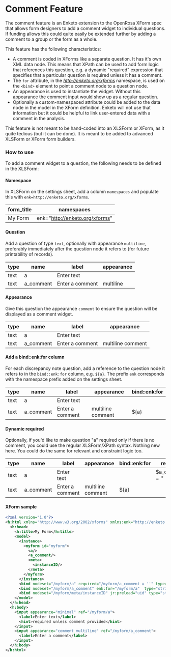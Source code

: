 Comment Feature
============

The comment feature is an Enketo extension to the OpenRosa XForm spec that allows form designers to add a comment widget to individual questions. If funding allows this could quite easily be extended further by adding a comment to a group or the form as a whole.

This feature has the following characteristics:
- A comment is coded in XForms like a separate question. It has it's own XML data node. This means that XPath can be used to add form logic that references this question, e.g. a dynamic "required" expression that specifies that a particular question is required unless it has a comment.
- The `for` attribute, in the _http://enketo.org/xforms_ namespace, is used on the `<bind>` element to point a comment node to a question node. 
- An appearance is used to instantiate the widget. Without this appearance the comment input would show up as a regular question.
- Optionally a custom-namespaced attribute could be added to the data node in the model in the XForm definition. Enketo will not use that information but it could be helpful to link user-entered data with a comment in the analysis.


This feature is not meant to be hand-coded into an XLSForm or XForm, as it quite tedious (but it can be done). It is meant to be added to advanced XLSForm or XForm form builders.

### How to use

To add a comment widget to a question, the following needs to be defined in the XLSForm:

#### Namespace

In XLSForm on the settings sheet, add a column `namespaces` and populate this with `enk=http://enketo.org/xforms`.

| form_title | namespaces                     |
|------------|--------------------------------|
| My Form    | enk="http://enketo.org/xforms" |


#### Question

Add a question of type `text`, optionally with appearance `multiline`, preferably immediately after the question node it refers to (for future printability of records).

| type | name      | label           | appearance |
|------|-----------|-----------------|------------|
| text | a         | Enter text      |            |
| text | a_comment | Enter a comment | multiline  |

#### Appearance

Give this question the appearance `comment` to ensure the question will be displayed as a comment widget. 

| type | name      | label           | appearance        |
|------|-----------|-----------------|-------------------|
| text | a         | Enter text      |                   |
| text | a_comment | Enter a comment | multiline comment |


#### Add a bind::enk:for column

For each discrepancy note question, add a reference to the question node it refers to in the `bind::enk:for` column, e.g. `${a}`. The prefix `enk` corresponds with the namespace prefix added on the settings sheet.

| type | name      | label           | appearance   | bind::enk:for |
|------|-----------|-----------------|--------------|---------------|
| text | a         | Enter text      |              |               |
| text | a_comment | Enter a comment | multiline comment | ${a}			|

#### Dynamic required

Optionally, if you'd like to make question "a" required only if there is no comment, you could use the regular XLSForm/XPath syntax. Nothing new here. You could do the same for relevant and constraint logic too.

| type | name      | label           | appearance   | bind::enk:for | required        |
|------|-----------|-----------------|--------------|---------------|-----------------|
| text | a         | Enter text      |              |               | $a_comment = '' |
| text | a_comment | Enter a comment | multiline comment | ${a}			|                 |


#### XForm sample

```xml
<?xml version="1.0"?>
<h:html xmlns="http://www.w3.org/2002/xforms" xmlns:enk="http://enketo.org/xforms" xmlns:ev="http://www.w3.org/2001/xml-events" xmlns:h="http://www.w3.org/1999/xhtml" xmlns:jr="http://openrosa.org/javarosa" xmlns:orx="http://openrosa.org/xforms" xmlns:xsd="http://www.w3.org/2001/XMLSchema">
  <h:head>
    <h:title>My Form</h:title>
    <model>
      <instance>
        <myform id="myform">
          <a/>
          <a_comment/>
          <meta>
            <instanceID/>
          </meta>
        </myform>
      </instance>
      <bind nodeset="/myform/a" required="/myform/a_comment = ''" type="string"/>
      <bind nodeset="/myform/a_comment" enk:for="/myform/a"  type="string"/>
      <bind nodeset="/myform/meta/instanceID" jr:preload="uid" type="string"/>
    </model>
  </h:head>
  <h:body>
    <input appearance="minimal" ref="/myform/a">
      <label>Enter text</label>
      <hint>required unless comment provided</hint>
    </input>
    <input appearance="comment multiline" ref="/myform/a_comment">
      <label>Enter a comment</label>
    </input>
  </h:body>
</h:html>

```
